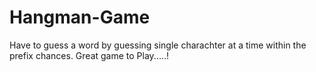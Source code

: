 # Hangman-Game
Have to guess a word by guessing single charachter at a time within the prefix chances. Great game to Play.....!
